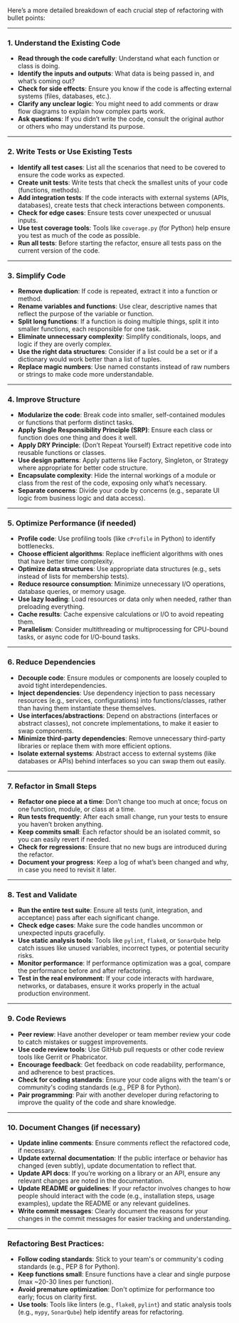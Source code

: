 Here’s a more detailed breakdown of each crucial step of refactoring with bullet points:

---

### 1. **Understand the Existing Code**
   - **Read through the code carefully**: Understand what each function or class is doing.
   - **Identify the inputs and outputs**: What data is being passed in, and what’s coming out?
   - **Check for side effects**: Ensure you know if the code is affecting external systems (files, databases, etc.).
   - **Clarify any unclear logic**: You might need to add comments or draw flow diagrams to explain how complex parts work.
   - **Ask questions**: If you didn’t write the code, consult the original author or others who may understand its purpose.

---

### 2. **Write Tests or Use Existing Tests**
   - **Identify all test cases**: List all the scenarios that need to be covered to ensure the code works as expected.
   - **Create unit tests**: Write tests that check the smallest units of your code (functions, methods).
   - **Add integration tests**: If the code interacts with external systems (APIs, databases), create tests that check interactions between components.
   - **Check for edge cases**: Ensure tests cover unexpected or unusual inputs.
   - **Use test coverage tools**: Tools like `coverage.py` (for Python) help ensure you test as much of the code as possible.
   - **Run all tests**: Before starting the refactor, ensure all tests pass on the current version of the code.

---

### 3. **Simplify Code**
   - **Remove duplication**: If code is repeated, extract it into a function or method.
   - **Rename variables and functions**: Use clear, descriptive names that reflect the purpose of the variable or function.
   - **Split long functions**: If a function is doing multiple things, split it into smaller functions, each responsible for one task.
   - **Eliminate unnecessary complexity**: Simplify conditionals, loops, and logic if they are overly complex.
   - **Use the right data structures**: Consider if a list could be a set or if a dictionary would work better than a list of tuples.
   - **Replace magic numbers**: Use named constants instead of raw numbers or strings to make code more understandable.

---

### 4. **Improve Structure**
   - **Modularize the code**: Break code into smaller, self-contained modules or functions that perform distinct tasks.
   - **Apply Single Responsibility Principle (SRP)**: Ensure each class or function does one thing and does it well.
   - **Apply DRY Principle**: (Don’t Repeat Yourself) Extract repetitive code into reusable functions or classes.
   - **Use design patterns**: Apply patterns like Factory, Singleton, or Strategy where appropriate for better code structure.
   - **Encapsulate complexity**: Hide the internal workings of a module or class from the rest of the code, exposing only what’s necessary.
   - **Separate concerns**: Divide your code by concerns (e.g., separate UI logic from business logic and data access).

---

### 5. **Optimize Performance (if needed)**
   - **Profile code**: Use profiling tools (like `cProfile` in Python) to identify bottlenecks.
   - **Choose efficient algorithms**: Replace inefficient algorithms with ones that have better time complexity.
   - **Optimize data structures**: Use appropriate data structures (e.g., sets instead of lists for membership tests).
   - **Reduce resource consumption**: Minimize unnecessary I/O operations, database queries, or memory usage.
   - **Use lazy loading**: Load resources or data only when needed, rather than preloading everything.
   - **Cache results**: Cache expensive calculations or I/O to avoid repeating them.
   - **Parallelism**: Consider multithreading or multiprocessing for CPU-bound tasks, or async code for I/O-bound tasks.

---

### 6. **Reduce Dependencies**
   - **Decouple code**: Ensure modules or components are loosely coupled to avoid tight interdependencies.
   - **Inject dependencies**: Use dependency injection to pass necessary resources (e.g., services, configurations) into functions/classes, rather than having them instantiate these themselves.
   - **Use interfaces/abstractions**: Depend on abstractions (interfaces or abstract classes), not concrete implementations, to make it easier to swap components.
   - **Minimize third-party dependencies**: Remove unnecessary third-party libraries or replace them with more efficient options.
   - **Isolate external systems**: Abstract access to external systems (like databases or APIs) behind interfaces so you can swap them out easily.

---

### 7. **Refactor in Small Steps**
   - **Refactor one piece at a time**: Don’t change too much at once; focus on one function, module, or class at a time.
   - **Run tests frequently**: After each small change, run your tests to ensure you haven’t broken anything.
   - **Keep commits small**: Each refactor should be an isolated commit, so you can easily revert if needed.
   - **Check for regressions**: Ensure that no new bugs are introduced during the refactor.
   - **Document your progress**: Keep a log of what’s been changed and why, in case you need to revisit it later.

---

### 8. **Test and Validate**
   - **Run the entire test suite**: Ensure all tests (unit, integration, and acceptance) pass after each significant change.
   - **Check edge cases**: Make sure the code handles uncommon or unexpected inputs gracefully.
   - **Use static analysis tools**: Tools like `pylint`, `flake8`, or `SonarQube` help catch issues like unused variables, incorrect types, or potential security risks.
   - **Monitor performance**: If performance optimization was a goal, compare the performance before and after refactoring.
   - **Test in the real environment**: If your code interacts with hardware, networks, or databases, ensure it works properly in the actual production environment.

---

### 9. **Code Reviews**
   - **Peer review**: Have another developer or team member review your code to catch mistakes or suggest improvements.
   - **Use code review tools**: Use GitHub pull requests or other code review tools like Gerrit or Phabricator.
   - **Encourage feedback**: Get feedback on code readability, performance, and adherence to best practices.
   - **Check for coding standards**: Ensure your code aligns with the team's or community's coding standards (e.g., PEP 8 for Python).
   - **Pair programming**: Pair with another developer during refactoring to improve the quality of the code and share knowledge.

---

### 10. **Document Changes (if necessary)**
   - **Update inline comments**: Ensure comments reflect the refactored code, if necessary.
   - **Update external documentation**: If the public interface or behavior has changed (even subtly), update documentation to reflect that.
   - **Update API docs**: If you’re working on a library or an API, ensure any relevant changes are noted in the documentation.
   - **Update README or guidelines**: If your refactor involves changes to how people should interact with the code (e.g., installation steps, usage examples), update the README or any relevant guidelines.
   - **Write commit messages**: Clearly document the reasons for your changes in the commit messages for easier tracking and understanding.

---


### Refactoring Best Practices:
- **Follow coding standards**: Stick to your team's or community's coding standards (e.g., PEP 8 for Python).
- **Keep functions small**: Ensure functions have a clear and single purpose (max ~20-30 lines per function).
- **Avoid premature optimization**: Don't optimize for performance too early; focus on clarity first.
- **Use tools**: Tools like linters (e.g., `flake8`, `pylint`) and static analysis tools (e.g., `mypy`, `SonarQube`) help identify areas for refactoring.
